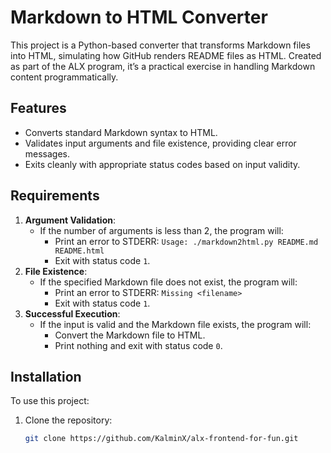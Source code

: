 # Markdown to HTML Converter

This project is a Python-based converter that transforms Markdown files into HTML, simulating how GitHub renders README files as HTML. Created as part of the ALX program, it’s a practical exercise in handling Markdown content programmatically.

## Features
- Converts standard Markdown syntax to HTML.
- Validates input arguments and file existence, providing clear error messages.
- Exits cleanly with appropriate status codes based on input validity.

## Requirements
1. **Argument Validation**:
   - If the number of arguments is less than 2, the program will:
     - Print an error to STDERR: `Usage: ./markdown2html.py README.md README.html`
     - Exit with status code `1`.
2. **File Existence**:
   - If the specified Markdown file does not exist, the program will:
     - Print an error to STDERR: `Missing <filename>`
     - Exit with status code `1`.
3. **Successful Execution**:
   - If the input is valid and the Markdown file exists, the program will:
     - Convert the Markdown file to HTML.
     - Print nothing and exit with status code `0`.

## Installation

To use this project:
1. Clone the repository:
   ```bash
   git clone https://github.com/KalminX/alx-frontend-for-fun.git

